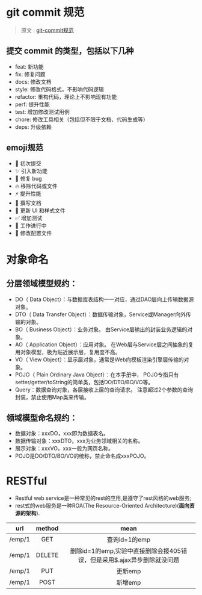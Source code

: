 # git commit 规范

> 原文 : [git-commit规范](https://momodiy.github.io/blog/git-commit-standard/)

##  提交 commit 的类型，包括以下几种

- feat: 新功能
- fix: 修复问题
- docs: 修改文档
- style: 修改代码格式，不影响代码逻辑
- refactor: 重构代码，理论上不影响现有功能
- perf: 提升性能
- test: 增加修改测试用例
- chore: 修改工具相关（包括但不限于文档、代码生成等）
- deps: 升级依赖

## emoji规范
- :tada:	               初次提交
- :sparkles:	           引入新功能
- :bug:                    修复 bug
- :fire:	                   移除代码或文件
- :zap:	                   提升性能
- :pencil:	               撰写文档
- :lipstick:	           更新 UI 和样式文件
- :white_check_mark:	 增加测试
- :construction:	   工作进行中
- :wrench:	           修改配置文件

# 对象命名

##  分层领域模型规约：
- DO（ Data Object）：与数据库表结构一一对应，通过DAO层向上传输数据源对象。
- DTO（ Data Transfer Object）：数据传输对象，Service或Manager向外传输的对象。
- BO（ Business Object）：业务对象。 由Service层输出的封装业务逻辑的对象。
- AO（ Application Object）：应用对象。 在Web层与Service层之间抽象的复用对象模型，极为贴近展示层，复用度不高。
- VO（ View Object）：显示层对象，通常是Web向模板渲染引擎层传输的对象。
- POJO（ Plain Ordinary Java Object）：在本手册中， POJO专指只有setter/getter/toString的简单类，包括DO/DTO/BO/VO等。
- Query：数据查询对象，各层接收上层的查询请求。 注意超过2个参数的查询封装，禁止使用Map类来传输。

##  领域模型命名规约：
- 数据对象：xxxDO，xxx即为数据表名。
- 数据传输对象：xxxDTO，xxx为业务领域相关的名称。
- 展示对象：xxxVO，xxx一般为网页名称。
- POJO是DO/DTO/BO/VO的统称，禁止命名成xxxPOJO。

# RESTful

- Restful web service是一种常见的rest的应用,是遵守了rest风格的web服务;
- rest式的web服务是一种ROA(The Resource-Oriented Architecture)(**面向资源的架构**).

url | method | mean
:-: | :-: | :-:
/emp/1  | GET | 查询id=1的emp
/emp/1  | DELETE | 删除id=1的emp,实验中直接删除会报405错误，但是采用$.ajax异步删除就没问题
/emp/1  | PUT | 更新emp
/emp/1  | POST | 新增emp



















